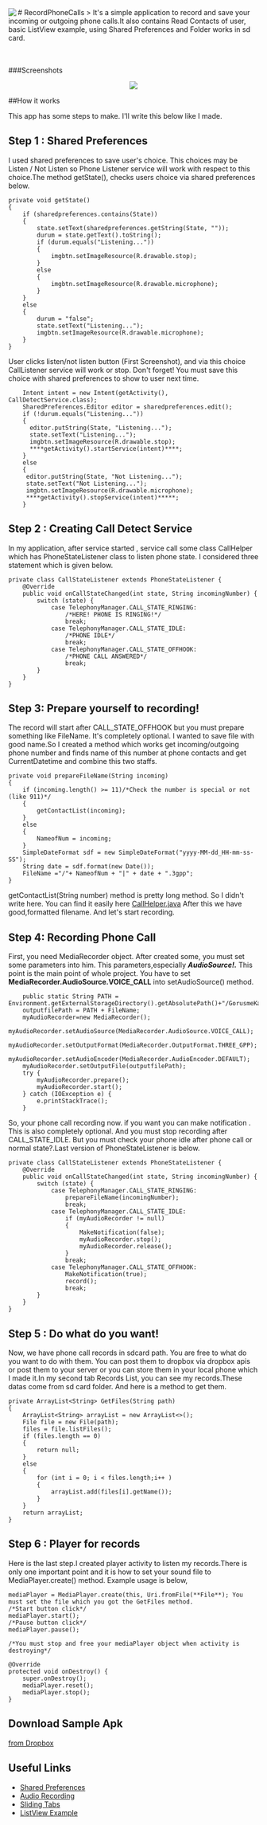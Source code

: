 <img src="http://i.hizliresim.com/zrM9Mj.png" align="left" />
# RecordPhoneCalls
> It's a simple application to record and save your incoming or outgoing phone calls.It also contains Read Contacts of user, basic ListView example, using Shared Preferences and Folder works in sd card.
<br><br><br>

###Screenshots
<p align="center">
<img src="http://i.hizliresim.com/7MWgJm.png"/>
</p>

##How it works

This app has some steps to make. I'll write this below like I made.

## Step 1 : Shared Preferences

I used shared preferences to save user's choice. This choices may be Listen / Not Listen so Phone Listener service will work with respect to this choice.The method getState(), checks users choice via shared preferences below.

    private void getState()
    {
        if (sharedpreferences.contains(State))
        {
            state.setText(sharedpreferences.getString(State, ""));
            durum = state.getText().toString();
            if (durum.equals("Listening..."))
            {
                imgbtn.setImageResource(R.drawable.stop);
            }
            else
            {
                imgbtn.setImageResource(R.drawable.microphone);
            }
        }
        else
        {
            durum = "false";
            state.setText("Listening...");
            imgbtn.setImageResource(R.drawable.microphone);
        }
    }
User clicks listen/not listen button (First Screenshot), and via this choice CallListener service will work or stop. Don't forget! You must save this choice with shared preferences to show to user next time.

        Intent intent = new Intent(getActivity(), CallDetectService.class);
        SharedPreferences.Editor editor = sharedpreferences.edit();
        if (!durum.equals("Listening..."))
        {
          editor.putString(State, "Listening...");
          state.setText("Listening...");
          imgbtn.setImageResource(R.drawable.stop);
          ****getActivity().startService(intent)****;
        }
        else
        {
         editor.putString(State, "Not Listening...");
         state.setText("Not Listening...");
         imgbtn.setImageResource(R.drawable.microphone);
         ****getActivity().stopService(intent)*****;
        }

## Step 2 : Creating Call Detect Service

In my application, after service started , service call some class CallHelper which has PhoneStateListener class to listen  phone state. I considered three statement which is given below.

    private class CallStateListener extends PhoneStateListener {
        @Override
        public void onCallStateChanged(int state, String incomingNumber) {
            switch (state) {
                case TelephonyManager.CALL_STATE_RINGING:
                    /*HERE! PHONE IS RINGING!*/
                    break;
                case TelephonyManager.CALL_STATE_IDLE:
                    /*PHONE IDLE*/
                    break;
                case TelephonyManager.CALL_STATE_OFFHOOK:
                    /*PHONE CALL ANSWERED*/
                    break;
            }
        }
    }

## Step 3: Prepare yourself to recording!

The record will start after CALL_STATE_OFFHOOK but you must prepare something like FileName. It's completely optional. I wanted to save file with good name.So I created a method which works get incoming/outgoing phone number and finds name of this number at phone contacts and get CurrentDatetime and combine this two staffs.

    private void prepareFileName(String incoming)
    {
        if (incoming.length() >= 11)/*Check the number is special or not (like 911)*/
        {
            getContactList(incoming);
        }
        else
        {
            NameofNum = incoming;
        }
        SimpleDateFormat sdf = new SimpleDateFormat("yyyy-MM-dd_HH-mm-ss-SS");
        String date = sdf.format(new Date());
        FileName ="/"+ NameofNum + "|" + date + ".3gpp";
    }

getContactList(String number) method is pretty long method. So I didn't write here. You can find it easily here  [CallHelper.java](https://github.com/TayfunCesur/RecordPhoneCalls/blob/master/src/com/xionces/StoreCallRecords/CallHelper.java)
After this we have good,formatted filename. And let's start recording.

## Step 4: Recording Phone Call

First, you need MediaRecorder object. After created some, you must set some parameters into him. This parameters,especially **_AudioSource!._** This point is the main point of whole project. You have to set **MediaRecorder.AudioSource.VOICE_CALL** into setAudioSource() method.
        
        public static String PATH = Environment.getExternalStorageDirectory().getAbsolutePath()+"/GorusmeKayitlari";
        outputfilePath = PATH + FileName;
        myAudioRecorder=new MediaRecorder();
        myAudioRecorder.setAudioSource(MediaRecorder.AudioSource.VOICE_CALL);
        myAudioRecorder.setOutputFormat(MediaRecorder.OutputFormat.THREE_GPP);
        myAudioRecorder.setAudioEncoder(MediaRecorder.AudioEncoder.DEFAULT);
        myAudioRecorder.setOutputFile(outputfilePath);
        try {
            myAudioRecorder.prepare();
            myAudioRecorder.start();
        } catch (IOException e) {
            e.printStackTrace();
        }

So, your phone call recording now. if you want you can make notification . This is also completely optional. And you must stop recording after CALL_STATE_IDLE. But you must check your phone idle after phone call or normal state?.Last version of PhoneStateListener is below.

    private class CallStateListener extends PhoneStateListener {
        @Override
        public void onCallStateChanged(int state, String incomingNumber) {
            switch (state) {
                case TelephonyManager.CALL_STATE_RINGING:
                    prepareFileName(incomingNumber);
                    break;
                case TelephonyManager.CALL_STATE_IDLE:
                    if (myAudioRecorder != null)
                    {
                        MakeNotification(false);
                        myAudioRecorder.stop();
                        myAudioRecorder.release();
                    }
                    break;
                case TelephonyManager.CALL_STATE_OFFHOOK:
                    MakeNotification(true);
                    record();
                    break;
            }
        }
    }

## Step 5 : Do what do you want!

Now, we have phone call records in sdcard path. You are free to what do you want to do with them. You can post them to dropbox via dropbox apis or post them to your server or you can store them in your local phone which I made it.In my second tab Records List, you can see my records.These datas come from sd card folder. And here is a method to get them.

    private ArrayList<String> GetFiles(String path)
    {
        ArrayList<String> arrayList = new ArrayList<>();
        File file = new File(path);
        files = file.listFiles();
        if (files.length == 0)
        {
            return null;
        }
        else
        {
            for (int i = 0; i < files.length;i++ )
            {
                arrayList.add(files[i].getName());
            }
        }
        return arrayList;
    }

## Step 6 : Player for records

Here is the last step.I created player activity to listen my records.There is only one important point and it is how to set your sound file to MediaPlayer.create() method. Example usage is below,

    mediaPlayer = MediaPlayer.create(this, Uri.fromFile(**File**); You must set the file which you got the GetFiles method.
    /*Start button click*/
    mediaPlayer.start();
    /*Pause button click*/
    mediaPlayer.pause();
    
    /*You must stop and free your mediaPlayer object when activity is destroying*/
    
    @Override
    protected void onDestroy() {
        super.onDestroy();
        mediaPlayer.reset();
        mediaPlayer.stop();
    }

## Download Sample Apk
[from Dropbox](https://www.dropbox.com/s/zg77w8vghvi6yym/CallRecords.apk?dl=0)

## Useful Links
- [Shared Preferences](http://www.tutorialspoint.com/android/android_shared_preferences.htm)
- [Audio Recording](http://www.tutorialspoint.com/android/android_audio_capture.htm)
- [Sliding Tabs](http://www.androidbegin.com/tutorial/android-viewpagertabstrip-fragments-tutorial/)
- [ListView Example](http://www.androidbegin.com/tutorial/android-parse-com-listview-images-and-texts-tutorial/)


